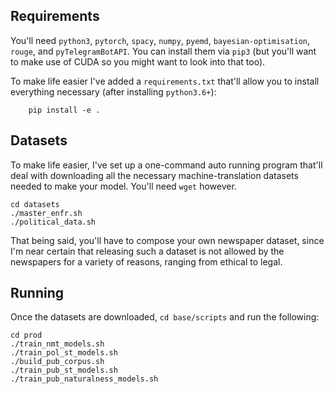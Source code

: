 ## Requirements

You'll need `python3`, `pytorch`, `spacy`, `numpy`, `pyemd`, `bayesian-optimisation`, `rouge`, and `pyTelegramBotAPI`. You can install them via `pip3` (but you'll want to make use of CUDA so you might want to look into that too).

To make life easier I've added a `requirements.txt` that'll allow you to install everything necessary (after installing `python3.6+`):

        pip install -e .

## Datasets

To make life easier, I've set up a one-command auto running program that'll deal with downloading all the necessary machine-translation datasets needed to make your model. You'll need `wget` however.

    cd datasets
    ./master_enfr.sh
    ./political_data.sh

That being said, you'll have to compose your own newspaper dataset, since I'm near certain that releasing such a dataset is not allowed by the newspapers for a variety of reasons, ranging from ethical to legal. 

## Running

Once the datasets are downloaded, `cd base/scripts` and run the following:

    cd prod
    ./train_nmt_models.sh
    ./train_pol_st_models.sh
    ./build_pub_corpus.sh
    ./train_pub_st_models.sh
    ./train_pub_naturalness_models.sh
